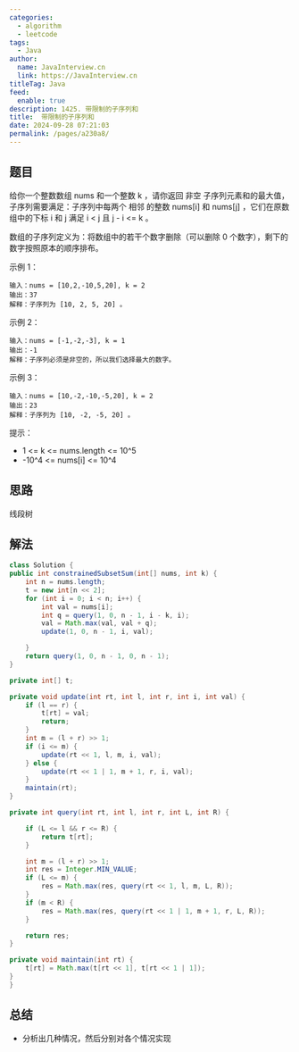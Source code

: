 ```yaml
---
categories: 
  - algorithm
  - leetcode
tags: 
  - Java
author: 
  name: JavaInterview.cn
  link: https://JavaInterview.cn
titleTag: Java
feed: 
  enable: true
description: 1425. 带限制的子序列和
title:  带限制的子序列和
date: 2024-09-28 07:21:03
permalink: /pages/a230a8/
---
```


## 题目
给你一个整数数组 nums 和一个整数 k ，请你返回 非空 子序列元素和的最大值，子序列需要满足：子序列中每两个 相邻 的整数 nums[i] 和 nums[j] ，它们在原数组中的下标 i 和 j 满足 i < j 且 j - i <= k 。

数组的子序列定义为：将数组中的若干个数字删除（可以删除 0 个数字），剩下的数字按照原本的顺序排布。



示例 1：

    输入：nums = [10,2,-10,5,20], k = 2
    输出：37
    解释：子序列为 [10, 2, 5, 20] 。
示例 2：

    输入：nums = [-1,-2,-3], k = 1
    输出：-1
    解释：子序列必须是非空的，所以我们选择最大的数字。
示例 3：

    输入：nums = [10,-2,-10,-5,20], k = 2
    输出：23
    解释：子序列为 [10, -2, -5, 20] 。


提示：

* 1 <= k <= nums.length <= 10^5
* -10^4 <= nums[i] <= 10^4


## 思路

线段树

## 解法
```java
class Solution {
public int constrainedSubsetSum(int[] nums, int k) {
    int n = nums.length;
    t = new int[n << 2];
    for (int i = 0; i < n; i++) {
        int val = nums[i];
        int q = query(1, 0, n - 1, i - k, i);
        val = Math.max(val, val + q);
        update(1, 0, n - 1, i, val);

    }
    return query(1, 0, n - 1, 0, n - 1);
}

private int[] t;

private void update(int rt, int l, int r, int i, int val) {
    if (l == r) {
        t[rt] = val;
        return;
    }
    int m = (l + r) >> 1;
    if (i <= m) {
        update(rt << 1, l, m, i, val);
    } else {
        update(rt << 1 | 1, m + 1, r, i, val);
    }
    maintain(rt);
}

private int query(int rt, int l, int r, int L, int R) {

    if (L <= l && r <= R) {
        return t[rt];
    }

    int m = (l + r) >> 1;
    int res = Integer.MIN_VALUE;
    if (L <= m) {
        res = Math.max(res, query(rt << 1, l, m, L, R));
    }
    if (m < R) {
        res = Math.max(res, query(rt << 1 | 1, m + 1, r, L, R));
    }

    return res;
}

private void maintain(int rt) {
    t[rt] = Math.max(t[rt << 1], t[rt << 1 | 1]);
}
}

```

## 总结

- 分析出几种情况，然后分别对各个情况实现 
